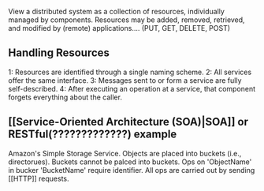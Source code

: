 View a distributed system as a collection of resources, individually managed by components. Resources may be added, removed, retrieved, and modified by (remote) applications.... (PUT, GET, DELETE, POST)

## Handling Resources
1: Resources are identified through a single naming scheme. 
2: All services offer the same interface. 
3: Messages sent to or form a service are fully self-described. 
4: After executing an operation at a service, that component forgets everything about the caller.

## [[Service-Oriented Architecture (SOA)|SOA]] or RESTful(?????????????) example
Amazon's Simple Storage Service. Objects are placed into buckets (i.e., directorues). Buckets cannot be palced into buckets. Ops on 'ObjectName' in bucker 'BucketName' require identifier. All ops are carried out by sending [[HTTP]] requests.